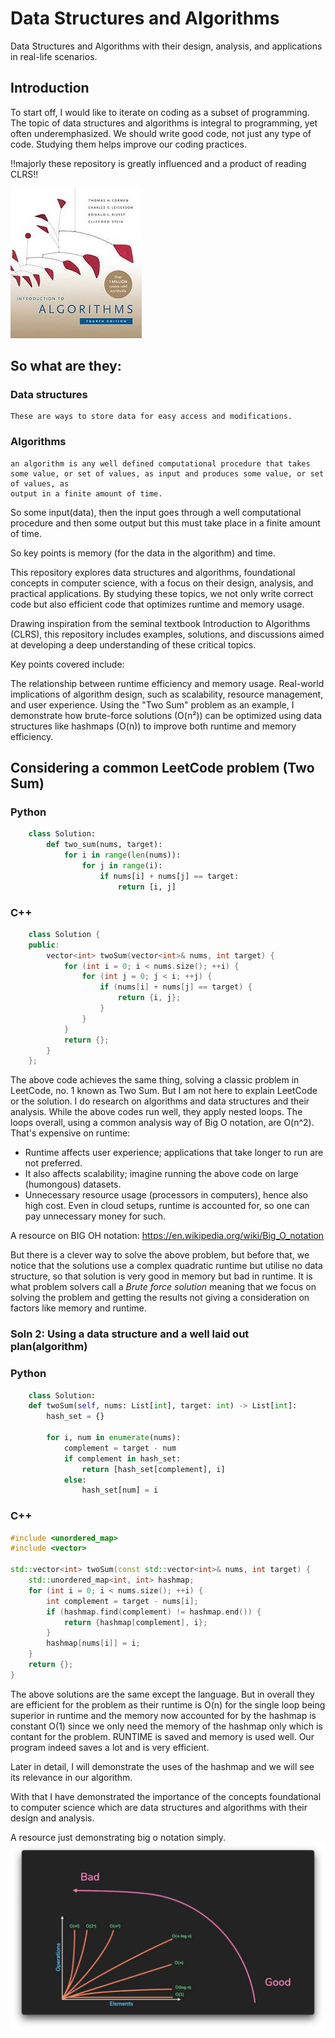 # Data Structures and Algorithms

Data Structures and Algorithms with their design, analysis, and applications in real-life scenarios.

## Introduction

To start off, I would like to iterate on coding as a subset of programming. The topic of data structures and algorithms is integral to programming, yet often underemphasized. We should write good code, not just any type of code. Studying them helps improve our coding practices.

!!majorly these repository is greatly influenced and a product of reading CLRS!!

![alt text](images/image.png)

## So what are they:
### Data structures
    These are ways to store data for easy access and modifications. 

### Algorithms
    an algorithm is any well defined computational procedure that takes
    some value, or set of values, as input and produces some value, or set of values, as
    output in a finite amount of time.

So some input(data), then the input goes through a well computational procedure and then 
some output but this must take place in a finite amount of time.

So key points is memory (for the data in the algorithm) and time.

This repository explores data structures and algorithms, foundational concepts in computer science, with a focus on their design, analysis, and practical applications. By studying these topics, we not only write correct code but also efficient code that optimizes runtime and memory usage.

Drawing inspiration from the seminal textbook Introduction to Algorithms (CLRS), this repository includes examples, solutions, and discussions aimed at developing a deep understanding of these critical topics.

Key points covered include:

The relationship between runtime efficiency and memory usage.
Real-world implications of algorithm design, such as scalability, resource management, and user experience.
Using the "Two Sum" problem as an example, I demonstrate how brute-force solutions (O(n²)) can be optimized using data structures like hashmaps (O(n)) to improve both runtime and memory efficiency.
## Considering a common LeetCode problem (Two Sum)

### Python
```python
    class Solution:
        def two_sum(nums, target):
            for i in range(len(nums)):
                for j in range(i):
                    if nums[i] + nums[j] == target:
                        return [i, j]
```
### C++
```c++
    class Solution {
    public:
        vector<int> twoSum(vector<int>& nums, int target) {
            for (int i = 0; i < nums.size(); ++i) {
                for (int j = 0; j < i; ++j) {
                    if (nums[i] + nums[j] == target) {
                        return {i, j}; 
                    }
                }
            }
            return {}; 
        }
    };
```

The above code achieves the same thing, solving a classic problem in LeetCode, no. 1 known as Two Sum. But I am not here to explain LeetCode or the solution. I do research on algorithms and data structures and their analysis. While the above codes run well, they apply nested loops. The loops overall, using a common analysis way of Big O notation, are O(n^2). That's expensive on runtime:

- Runtime affects user experience; applications that take longer to run are not preferred.
- It also affects scalability; imagine running the above code on large (humongous) datasets.
- Unnecessary resource usage (processors in computers), hence also high cost. Even in cloud setups, runtime is accounted for, so one can pay unnecessary money for such.

A resource on BIG OH notation:
https://en.wikipedia.org/wiki/Big_O_notation

But there is a clever way to solve the above problem, but before that, we notice that
the solutions use a complex quadratic runtime but utilise no data structure, so that solution 
is very good in memory but bad in runtime. It is what problem solvers call a *Brute force solution*
meaning that we focus on solving the problem and getting the results not giving a consideration on 
factors like memory and runtime.

### Soln 2: Using a data structure and a well laid out plan(algorithm)
### Python
```python
    class Solution:
    def twoSum(self, nums: List[int], target: int) -> List[int]:
        hash_set = {}

        for i, num in enumerate(nums):
            complement = target - num
            if complement in hash_set:
                return [hash_set[complement], i]
            else:
                hash_set[num] = i

```
### C++
```c++
#include <unordered_map>
#include <vector>

std::vector<int> twoSum(const std::vector<int>& nums, int target) {
    std::unordered_map<int, int> hashmap; 
    for (int i = 0; i < nums.size(); ++i) {
        int complement = target - nums[i]; 
        if (hashmap.find(complement) != hashmap.end()) {
            return {hashmap[complement], i}; 
        }
        hashmap[nums[i]] = i; 
    }
    return {}; 
}

```
The above solutions are the same except the language. But in overall they are efficient 
for the problem as their runtime is O(n) for the single loop being superior in runtime and the 
memory now accounted for by the hashmap is constant O(1) since we only need the memory of the 
hashmap only which is contant for the problem. RUNTIME is saved and memory is 
used well. Our program indeed saves a lot and is very efficient.

Later in detail, I will demonstrate the uses of the hashmap and we will see its relevance in our 
algorithm. 

With that I have demonstrated the importance of the concepts foundational to computer science which are data structures and algorithms with their design and analysis.

A resource just demonstrating big o notation simply.
![alt text](images/image2.png)
